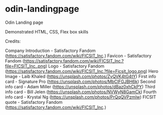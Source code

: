 # odin-landingpage

Odin Landing page

Demonstrated HTML, CSS, Flex box skills


Credits:

Company Introduction - Satisfactory Fandom (https://satisfactory.fandom.com/wiki/FICSIT_Inc.)
Favicon - Satisfactory Fandom (https://satisfactory.fandom.com/wiki/FICSIT_Inc.?file=FICSIT_Inc..png)
Logo - Satisfactory Fandom (https://satisfactory.fandom.com/wiki/FICSIT_Inc.?file=Ficsit_logo.png)
Hero Image - Laib Khaled (https://unsplash.com/photos/ZyQVK4tG4tY)
First info card - Signature Pro (https://unsplash.com/photos/MbClFGJBH6k)
Second info card - Adam Miller (https://unsplash.com/photos/dBaz0xhCkPY)
Third info card - Bill Jelen (https://unsplash.com/photos/NVWyN8GamCk)
Fourth info card - Krystal Ng (https://unsplash.com/photos/PrQqQVPzmlw)
FICSIT quote - Satisfactory Fandom (https://satisfactory.fandom.com/wiki/FICSIT_Inc.)